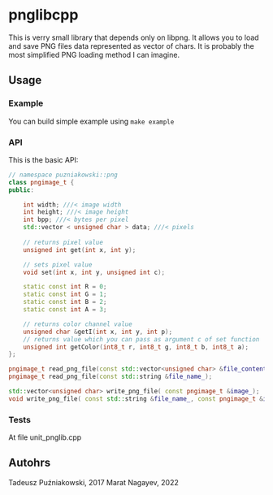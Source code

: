 # pnglibcpp

This is verry small library that depends only on libpng. It allows you
to load and save PNG files data represented as vector of chars. It is
probably the most simplified PNG loading method I can imagine.

## Usage

### Example ###

You can build simple example using `make example`

### API ###
This is the basic API:

```cpp
// namespace puzniakowski::png
class pngimage_t {
public:

    int width; ///< image width
    int height; ///< image height
    int bpp; ///< bytes per pixel
    std::vector < unsigned char > data; ///< pixels
    
    // returns pixel value
    unsigned int get(int x, int y);

    // sets pixel value
    void set(int x, int y, unsigned int c);

    static const int R = 0;
    static const int G = 1;
    static const int B = 2;
    static const int A = 3;

    // returns color channel value
    unsigned char &getI(int x, int y, int p);
    // returns value which you can pass as argument c of set function
    unsigned int getColor(int8_t r, int8_t g, int8_t b, int8_t a);
};

pngimage_t read_png_file(const std::vector<unsigned char> &file_contents_);
pngimage_t read_png_file(const std::string &file_name_);

std::vector<unsigned char> write_png_file( const pngimage_t &image_);
void write_png_file( const std::string &file_name_, const pngimage_t &image_);

```

### Tests ###

At file unit_pnglib.cpp

## Autohrs

Tadeusz Puźniakowski, 2017
Marat Nagayev, 2022

